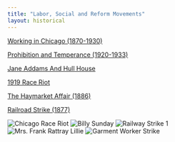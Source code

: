 ```yaml
---
title: "Labor, Social and Reform Movements"
layout: historical
---
```


   [Working in Chicago (1870-1930)](/historical/movements/working)

   [Prohibition and Temperance (1920-1933)](/historical/movements/prohibition)

   [Jane Addams And Hull House](/historical/movements/hullhouse)

   [1919 Race Riot](/historical/movements/raceriot)

   [The Haymarket Affair (1886)](/historical/movements/haymarket)

   [Railroad Strike (1877)](/historical/movements/railroadStrike)

![Chicago Race Riot]()
![Billy Sunday]()
![Railway Strike 1]()
![Mrs. Frank Rattray Lillie]()
![Garment Worker Strike]()
